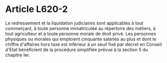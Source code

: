 # Article L620-2

Le redressement et la liquidation judiciaires sont applicables à tout commerçant, à toute personne immatriculée au répertoire des métiers, à tout agriculteur et à toute personne morale de droit privé.   Les personnes physiques ou morales qui emploient cinquante salariés au plus et dont le chiffre d'affaires hors taxe est inférieur à un seuil fixé par décret en Conseil d'Etat bénéficient de la procédure simplifiée prévue à la section 5 du chapitre Ier.